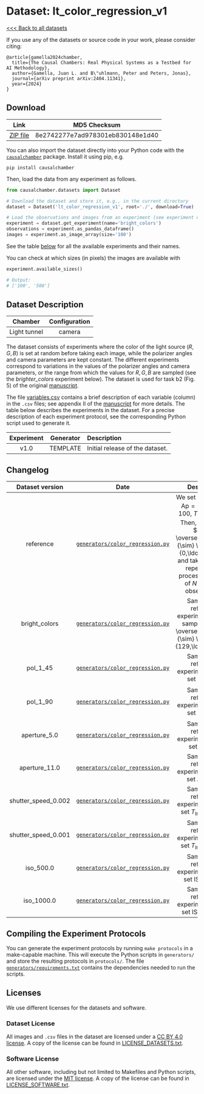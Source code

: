 # Dataset: lt\_color\_regression\_v1

[<<< Back to all datasets](https://github.com/juangamella/causal-chamber/tree/main)

If you use any of the datasets or source code in your work, please consider citing:

```
@article{gamella2024chamber,
  title={The Causal Chambers: Real Physical Systems as a Testbed for AI Methodology},
  author={Gamella, Juan L. and B\"uhlmann, Peter and Peters, Jonas},
  journal={arXiv preprint arXiv:2404.11341},
  year={2024}
}
```

## Download

| Link     | MD5 Checksum                     |
|:--------:|:--------------------------------:|
| [ZIP file](TEMPLATE) | 8e2742277e7ad978301eb830148e1d40 |

You can also import the dataset directly into your Python code with the [`causalchamber`](https://pypi.org/project/causalchamber/) package. Install it using pip, e.g.

```
pip install causalchamber
```

Then, load the data from any experiment as follows.

```python
from causalchamber.datasets import Dataset

# Download the dataset and store it, e.g., in the current directory
dataset = Dataset('lt_color_regression_v1', root='./', download=True)

# Load the observations and images from an experiment (see experiment names below)
experiment = dataset.get_experiment(name='bright_colors')
observations = experiment.as_pandas_dataframe()
images = experiment.as_image_array(size='100')
```

See the table [below](#dataset-description) for all the available experiments and their names.

You can check at which sizes (in pixels) the images are available with

```python
experiment.available_sizes()

# Output:
# ['100', '500']
```

## Dataset Description

| Chamber      | Configuration |
|:------------:|:-------------:|
| Light tunnel | camera        |

The dataset consists of experiments where the color of the light source ($R,G,B$) is set at random before taking each image, while the polarizer angles and camera parameters are kept constant. The different experiments correspond to variations in the values of the polarizer angles and camera parameters, or the range from which the values for $R,G,B$ are sampled (see the *brighter\_colors* experiment below). The dataset is used for task b2 (Fig. 5) of the original [manuscript](https://arxiv.org/pdf/2404.11341.pdf).

The file [variables.csv](variables.csv) contains a brief description of each variable (column) in the `.csv` files; see appendix II of the [manuscript](https://arxiv.org/pdf/2404.11341.pdf) for more details. The table below describes the experiments in the dataset. For a precise description of each experiment protocol, see the corresponding Python script used to generate it.

| Experiment | Generator | Description |
|:----------------------:|:---------:|:------------|
| v1.0            | TEMPLATE | Initial release of the dataset. |

## Changelog

| Dataset version | Date       | Description                     |
|:---------------:|:----------:|:-------------------------------:|
| reference | [`generators/color_regression.py`](generators/color_regression.py) | We set $\theta_1=\theta_2=0$, $\text{Ap}=1.8$, $\text{ISO}=100$, $T_\text{Im}=1/200$. Then, we sample $R, G, B \overset{\text{i.i.d.}}{\sim} \text{Unif}(\\{0,\ldots,128\\})$ and take an image, repeating the process for a total of $N=10000$ observations. |
| bright_colors | [`generators/color_regression.py`](generators/color_regression.py) | Same as the reference experiment, but we sample $R, G, B \overset{\text{i.i.d.}}{\sim} \text{Unif}(\\{129,\ldots,255\\})$ |
| pol_1_45 | [`generators/color_regression.py`](generators/color_regression.py) | Same as the reference experiment, but we set $\theta_1 = 45$. |
| pol_1_90 | [`generators/color_regression.py`](generators/color_regression.py) | Same as the reference experiment, but we set $\theta_1 = 90$. |
| aperture_5.0 | [`generators/color_regression.py`](generators/color_regression.py) | Same as the reference experiment, but we set $\text{Ap}=5$. |
| aperture_11.0 | [`generators/color_regression.py`](generators/color_regression.py) | Same as the reference experiment, but we set $\text{Ap}=11$. |
| shutter_speed_0.002 | [`generators/color_regression.py`](generators/color_regression.py) | Same as the reference experiment, but we set $T_\text{Im}=1/500$. |
| shutter_speed_0.001 | [`generators/color_regression.py`](generators/color_regression.py) | Same as the reference experiment, but we set $T_\text{Im}=1/100$. |
| iso_500.0 | [`generators/color_regression.py`](generators/color_regression.py) | Same as the reference experiment, but we set $\text{ISO}=500$. |
| iso_1000.0 | [`generators/color_regression.py`](generators/color_regression.py) | Same as the reference experiment, but we set $\text{ISO}=1000$. |

## Compiling the Experiment Protocols

You can generate the experiment protocols by running `make protocols` in a make-capable machine. This will execute the Python scripts in `generators/` and store the resulting protocols in `protocols/`. The file [`generators/requirements.txt`](generators/requirements.txt) contains the dependencies needed to run the scripts.


## Licenses

We use different licenses for the datasets and software.

### Dataset License

All images and `.csv` files in the dataset are licensed under a [CC BY 4.0 license](https://creativecommons.org/licenses/by/4.0/). A copy of the license can be found in [LICENSE_DATASETS.txt](LICENSE_DATASETS.txt).

### Software License

All other software, including but not limited to Makefiles and Python scripts, are licensed under the [MIT license](https://opensource.org/license/mit/). A copy of the license can be found in [LICENSE_SOFTWARE.txt](LICENSE_SOFTWARE.txt).

